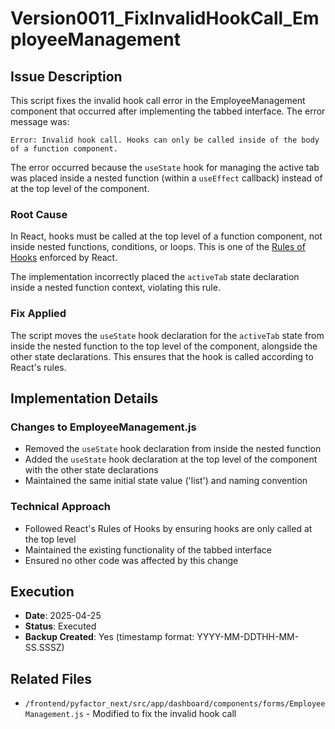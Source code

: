 # Version0011_FixInvalidHookCall_EmployeeManagement

## Issue Description
This script fixes the invalid hook call error in the EmployeeManagement component that occurred after implementing the tabbed interface. The error message was:

```
Error: Invalid hook call. Hooks can only be called inside of the body of a function component.
```

The error occurred because the `useState` hook for managing the active tab was placed inside a nested function (within a `useEffect` callback) instead of at the top level of the component.

### Root Cause
In React, hooks must be called at the top level of a function component, not inside nested functions, conditions, or loops. This is one of the [Rules of Hooks](https://react.dev/link/invalid-hook-call) enforced by React.

The implementation incorrectly placed the `activeTab` state declaration inside a nested function context, violating this rule.

### Fix Applied
The script moves the `useState` hook declaration for the `activeTab` state from inside the nested function to the top level of the component, alongside the other state declarations. This ensures that the hook is called according to React's rules.

## Implementation Details

### Changes to EmployeeManagement.js
- Removed the `useState` hook declaration from inside the nested function
- Added the `useState` hook declaration at the top level of the component with the other state declarations
- Maintained the same initial state value ('list') and naming convention

### Technical Approach
- Followed React's Rules of Hooks by ensuring hooks are only called at the top level
- Maintained the existing functionality of the tabbed interface
- Ensured no other code was affected by this change

## Execution
- **Date**: 2025-04-25
- **Status**: Executed
- **Backup Created**: Yes (timestamp format: YYYY-MM-DDTHH-MM-SS.SSSZ)

## Related Files
- `/frontend/pyfactor_next/src/app/dashboard/components/forms/EmployeeManagement.js` - Modified to fix the invalid hook call
